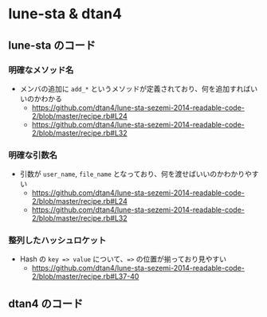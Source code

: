# lune-sta & dtan4

## lune-sta のコード

### 明確なメソッド名
* メンバの追加に `add_*` というメソッドが定義されており、何を追加すればいいのかわかる
    * https://github.com/dtan4/lune-sta-sezemi-2014-readable-code-2/blob/master/recipe.rb#L24
    * https://github.com/dtan4/lune-sta-sezemi-2014-readable-code-2/blob/master/recipe.rb#L32

### 明確な引数名
* 引数が `user_name`, `file_name` となっており、何を渡せばいいのかわかりやすい
    * https://github.com/dtan4/lune-sta-sezemi-2014-readable-code-2/blob/master/recipe.rb#L24
    * https://github.com/dtan4/lune-sta-sezemi-2014-readable-code-2/blob/master/recipe.rb#L32

### 整列したハッシュロケット
* Hash の `key => value` について、`=>` の位置が揃っており見やすい
    * https://github.com/dtan4/lune-sta-sezemi-2014-readable-code-2/blob/master/recipe.rb#L37-40

## dtan4 のコード
